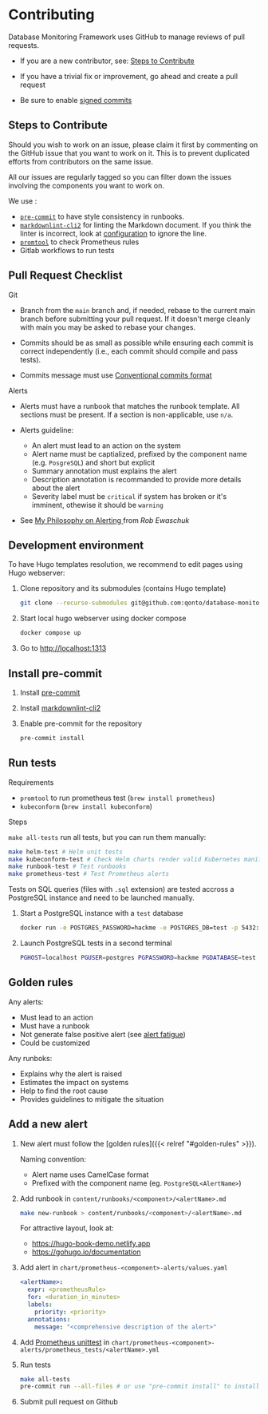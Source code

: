 # Contributing

Database Monitoring Framework uses GitHub to manage reviews of pull requests.

* If you are a new contributor, see: [Steps to Contribute](#steps-to-contribute)

* If you have a trivial fix or improvement, go ahead and create a pull request

* Be sure to enable [signed commits](https://docs.github.com/en/authentication/managing-commit-signature-verification/signing-commits)

## Steps to Contribute

Should you wish to work on an issue, please claim it first by commenting on the GitHub issue that you want to work on it. This is to prevent duplicated efforts from contributors on the same issue.

All our issues are regularly tagged so you can filter down the issues involving the components you want to work on.

We use :

* [`pre-commit`](https://pre-commit.com) to have style consistency in runbooks.
* [`markdownlint-cli2`](https://github.com/DavidAnson/markdownlint-cli2) for linting the Markdown document. If you think the linter is incorrect, look at [configuration](https://github.com/DavidAnson/markdownlint/blob/main/README.md#configuration) to ignore the line.
* [`promtool`](https://prometheus.io/docs/prometheus/latest/configuration/recording_rules/#syntax-checking-rules) to check Prometheus rules
* Gitlab workflows to run tests

## Pull Request Checklist

Git

* Branch from the `main` branch and, if needed, rebase to the current main branch before submitting your pull request. If it doesn't merge cleanly with main you may be asked to rebase your changes.

* Commits should be as small as possible while ensuring each commit is correct independently (i.e., each commit should compile and pass tests).

* Commits message must use [Conventional commits format](https://www.conventionalcommits.org/)

Alerts

* Alerts must have a runbook that matches the runbook template. All sections must be present. If a section is non-applicable, use `n/a`.

* Alerts guideline:

  * An alert must lead to an action on the system
  * Alert name must be captialized, prefixed by the component name (e.g. `PosgreSQL`) and short but explicit
  * Summary annotation must explains the alert
  * Description annotation is recommanded to provide more details about the alert
  * Severity label must be `critical` if system has broken or it's imminent, othewise it should be `warning`

* See [My Philosophy on Alerting
](https://docs.google.com/document/d/199PqyG3UsyXlwieHaqbGiWVa8eMWi8zzAn0YfcApr8Q/edit) from *Rob Ewaschuk*

## Development environment

To have Hugo templates resolution, we recommend to edit pages using Hugo webserver:

1. Clone repository and its submodules (contains Hugo template)

    ```bash
    git clone --recurse-submodules git@github.com:qonto/database-monitoring-framework.git
    ```

1. Start local hugo webserver using docker compose

    ```bash
    docker compose up
    ```

1. Go to <http://localhost:1313>

## Install pre-commit

1. Install [pre-commit](https://pre-commit.com/)

1. Install [markdownlint-cli2](https://github.com/DavidAnson/markdownlint-cli2)

1. Enable pre-commit for the repository

    ```bash
    pre-commit install
    ```

## Run tests

Requirements

* `promtool` to run prometheus test (`brew install prometheus`)
* `kubeconform` (`brew install kubeconform`)

Steps

`make all-tests` run all tests, but you can run them manually:

```bash
make helm-test # Helm unit tests
make kubeconform-test # Check Helm charts render valid Kubernetes manifests
make runbook-test # Test runbooks
make prometheus-test # Test Prometheus alerts
```

Tests on SQL queries (files with `.sql` extension) are tested accross a PostgreSQL instance and need to be launched manually.

1. Start a PostgreSQL instance with a `test` database

    ```bash
    docker run -e POSTGRES_PASSWORD=hackme -e POSTGRES_DB=test -p 5432:5432 postgres:16
    ```

2. Launch PostgreSQL tests in a second terminal

    ```bash
    PGHOST=localhost PGUSER=postgres PGPASSWORD=hackme PGDATABASE=test make sql-test
    ```

## Golden rules

Any alerts:

* Must lead to an action
* Must have a runbook
* Not generate false positive alert (see [alert fatigue](https://en.wikipedia.org/wiki/Alarm_fatigue))
* Could be customized

Any runboks:

* Explains why the alert is raised
* Estimates the impact on systems
* Help to find the root cause
* Provides guidelines to mitigate the situation

## Add a new alert

1. New alert must follow the [golden rules]({{< relref "#golden-rules" >}}).

    Naming convention:

    * Alert name uses CamelCase format
    * Prefixed with the component name (eg. `PostgreSQL<AlertName>`)

1. Add runbook in `content/runbooks/<component>/<alertName>.md`

    ```bash
    make new-runbook > content/runbooks/<component>/<alertName>.md
    ```

    For attractive layout, look at:
    * <https://hugo-book-demo.netlify.app>
    * <https://gohugo.io/documentation>

1. Add alert in `chart/prometheus-<component>-alerts/values.yaml`

    ```yaml
    <alertName>:
      expr: <prometheusRule>
      for: <duration_in_minutes>
      labels:
        priority: <priority>
      annotations:
        message: "<comprehensive description of the alert>"
    ```

1. Add [Prometheus unittest](https://prometheus.io/docs/prometheus/latest/configuration/unit_testing_rules/) in `chart/prometheus-<component>-alerts/prometheus_tests/<alertName>.yml`

1. Run tests

    ```bash
    make all-tests
    pre-commit run --all-files # or use "pre-commit install" to install git hook
    ```

1. Submit pull request on Github
